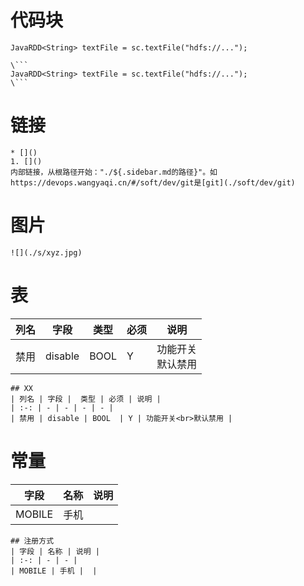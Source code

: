 # 代码块
```
JavaRDD<String> textFile = sc.textFile("hdfs://...");
```

```
\```
JavaRDD<String> textFile = sc.textFile("hdfs://...");
\```
```

# 链接
```
* []()
1. []()
内部链接，从根路径开始："./${.sidebar.md的路径}"。如https://devops.wangyaqi.cn/#/soft/dev/git是[git](./soft/dev/git)

```
# 图片
```
![](./s/xyz.jpg)
```

# 表
| 列名 | 字段 |  类型 | 必须 | 说明 |
| :-: | - | - | - | - |
| 禁用 | disable | BOOL  | Y | 功能开关<br>默认禁用 |

```
## XX
| 列名 | 字段 |  类型 | 必须 | 说明 |
| :-: | - | - | - | - |
| 禁用 | disable | BOOL  | Y | 功能开关<br>默认禁用 |
```

# 常量
| 字段 | 名称 | 说明 |
| :-: | - | - |
| MOBILE | 手机 |  |

```
## 注册方式
| 字段 | 名称 | 说明 |
| :-: | - | - |
| MOBILE | 手机 |  |
```
